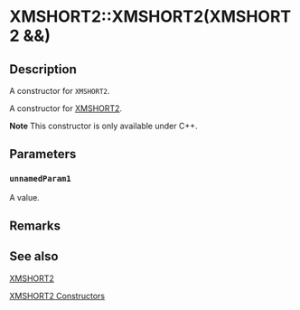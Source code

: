 # XMSHORT2::XMSHORT2(XMSHORT2 &&)

## Description

A constructor for `XMSHORT2`.

A constructor for [XMSHORT2](https://learn.microsoft.com/windows/desktop/api/directxpackedvector/ns-directxpackedvector-xmshort2).

**Note** This constructor is only available under C++.

## Parameters

### `unnamedParam1`

A value.

## Remarks

## See also

[XMSHORT2](https://learn.microsoft.com/windows/desktop/api/directxpackedvector/ns-directxpackedvector-xmshort2)

[XMSHORT2 Constructors](https://learn.microsoft.com/windows/desktop/dxmath/xmshort2-ctor)